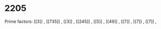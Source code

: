 # 2205

Prime factors: [[3]] , [[735]] , [[3]] , [[245]] , [[5]] , [[49]] , [[7]] , [[7]] , [[7]] , 